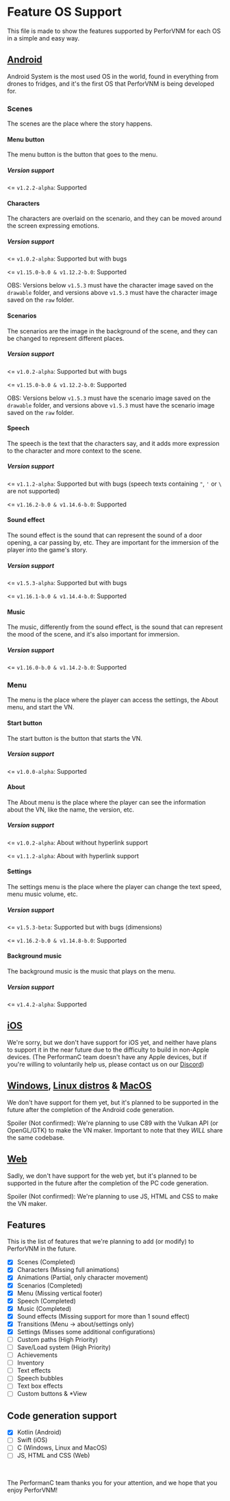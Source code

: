 # Feature OS Support

This file is made to show the features supported by PerforVNM for each OS in a simple and easy way.

## [Android](https://www.android.com/)

Android System is the most used OS in the world, found in everything from drones to fridges, and it's the first OS that PerforVNM is being developed for.

### Scenes

The scenes are the place where the story happens.

#### Menu button

The menu button is the button that goes to the menu.

##### Version support

<= `v1.2.2-alpha`: Supported

#### Characters

The characters are overlaid on the scenario, and they can be moved around the screen expressing emotions.

##### Version support

<= `v1.0.2-alpha`: Supported but with bugs

<= `v1.15.0-b.0 & v1.12.2-b.0`: Supported

OBS: Versions below `v1.5.3` must have the character image saved on the `drawable` folder, and versions above `v1.5.3` must have the character image saved on the `raw` folder.

#### Scenarios

The scenarios are the image in the background of the scene, and they can be changed to represent different places.

##### Version support

<= `v1.0.2-alpha`: Supported but with bugs

<= `v1.15.0-b.0 & v1.12.2-b.0`: Supported

OBS: Versions below `v1.5.3` must have the scenario image saved on the `drawable` folder, and versions above `v1.5.3` must have the scenario image saved on the `raw` folder.

#### Speech

The speech is the text that the characters say, and it adds more expression to the character and more context to the scene.

##### Version support

<= `v1.1.2-alpha`: Supported but with bugs (speech texts containing `"`, `'` or `\` are not supported)

<= `v1.16.2-b.0 & v1.14.6-b.0`: Supported

#### Sound effect

The sound effect is the sound that can represent the sound of a door opening, a car passing by, etc. They are important for the immersion of the player into the game's story.

##### Version support

<= `v1.5.3-alpha`: Supported but with bugs

<= `v1.16.1-b.0 & v1.14.4-b.0`: Supported

#### Music

The music, differently from the sound effect, is the sound that can represent the mood of the scene, and it's also important for immersion.

##### Version support

<= `v1.16.0-b.0 & v1.14.2-b.0`: Supported

### Menu

The menu is the place where the player can access the settings, the About menu, and start the VN.

#### Start button

The start button is the button that starts the VN.

##### Version support

<= `v1.0.0-alpha`: Supported

#### About

The About menu is the place where the player can see the information about the VN, like the name, the version, etc.

##### Version support

<= `v1.0.2-alpha`: About without hyperlink support

<= `v1.1.2-alpha`: About with hyperlink support

#### Settings

The settings menu is the place where the player can change the text speed, menu music volume, etc.

##### Version support

<= `v1.5.3-beta`: Supported but with bugs (dimensions)

<= `v1.16.2-b.0 & v1.14.8-b.0`: Supported

#### Background music

The background music is the music that plays on the menu.

##### Version support

<= `v1.4.2-alpha`: Supported

## [iOS](https://www.apple.com/br/ios/ios-16/)

We're sorry, but we don't have support for iOS yet, and neither have plans to support it in the near future due to the difficulty to build in non-Apple devices. (The PerformanC team doesn't have any Apple devices, but if you're willing to voluntarily help us, please contact us on our [Discord](https://discord.gg/uPveNfTuCJ))

## [Windows](https://www.microsoft.com/windows/), [Linux distros](https://www.linux.org/pages/download/) & [MacOS](https://www.apple.com/macos)

We don't have support for them yet, but it's planned to be supported in the future after the completion of the Android code generation.

Spoiler (Not confirmed): We're planning to use C89 with the Vulkan API (or OpenGL/GTK) to make the VN maker. Important to note that they *WILL* share the same codebase.

## [Web](https://wikipedia.org/wiki/Web)

Sadly, we don't have support for the web yet, but it's planned to be supported in the future after the completion of the PC code generation.

Spoiler (Not confirmed): We're planning to use JS, HTML and CSS to make the VN maker.

## Features

This is the list of features that we're planning to add (or modify) to PerforVNM in the future.

- [x] Scenes (Completed)
- [x] Characters (Missing full animations)
- [x] Animations (Partial, only character movement)
- [x] Scenarios (Completed)
- [x] Menu (Missing vertical footer)
- [x] Speech (Completed)
- [x] Music (Completed)
- [x] Sound effects (Missing support for more than 1 sound effect)
- [x] Transitions (Menu -> about/settings only)
- [x] Settings (Misses some additional configurations)
- [ ] Custom paths (High Priority)
- [ ] Save/Load system (High Priority)
- [ ] Achievements
- [ ] Inventory
- [ ] Text effects
- [ ] Speech bubbles
- [ ] Text box effects
- [ ] Custom buttons & *View

## Code generation support

- [x] Kotlin (Android)
- [ ] Swift (iOS)
- [ ] C (Windows, Linux and MacOS)
- [ ] JS, HTML and CSS (Web)

<br/>

The PerformanC team thanks you for your attention, and we hope that you enjoy PerforVNM!
